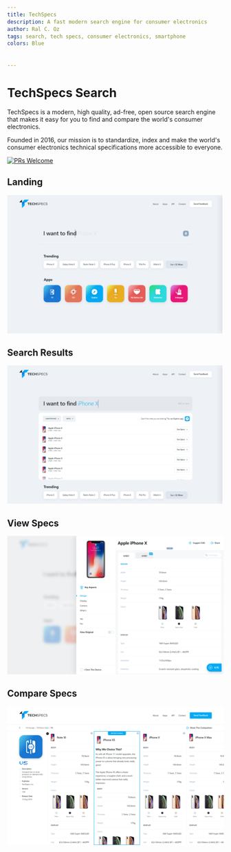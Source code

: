 ```yaml
---
title: TechSpecs
description: A fast modern search engine for consumer electronics
author: Ral C. Oz
tags: search, tech specs, consumer electronics, smartphone
colors: Blue


---
```


# TechSpecs Search

TechSpecs is a modern, high quality, ad-free, open source search engine that makes it easy for you to find and compare the world's consumer electronics.

Founded in 2016, our mission is to standardize, index and make the world's consumer electronics technical specifications more accessible to everyone.


[![PRs Welcome](https://img.shields.io/badge/PRs-welcome-brightgreen.svg?style=flat-square)](http://makeapullrequest.com)

## Landing
![Alt text](https://github.com/techspecs/search/blob/staging/Images/1.00%20Homepage.png "Optional Title")

## Search Results
![Alt text](https://github.com/techspecs/search/blob/staging/Images/1.02%20Search%20-%20Typed.png "Optional Title")

## View Specs
![Alt text](https://github.com/techspecs/search/blob/staging/Images/2.00%20Specs%20Slider%402x.png "Optional Title")

## Compare Specs
![Alt text](https://github.com/techspecs/search/blob/staging/Images/3.10%20Apps%20-%20Versus%20-%20VS%402x.png "Optional Title")



